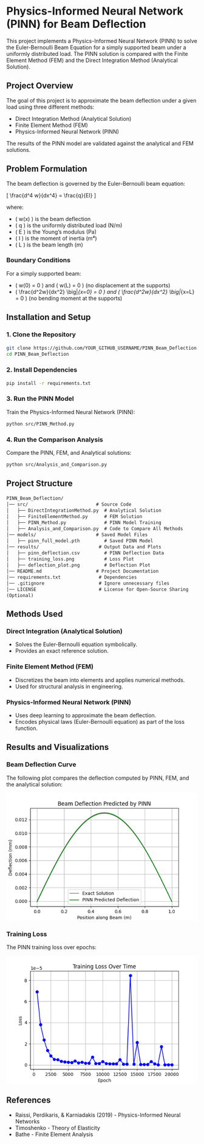 # Physics-Informed Neural Network (PINN) for Beam Deflection

This project implements a Physics-Informed Neural Network (PINN) to solve the Euler-Bernoulli Beam Equation for a simply supported beam under a uniformly distributed load. The PINN solution is compared with the Finite Element Method (FEM) and the Direct Integration Method (Analytical Solution).

## Project Overview

The goal of this project is to approximate the beam deflection under a given load using three different methods:

- Direct Integration Method (Analytical Solution)
- Finite Element Method (FEM)
- Physics-Informed Neural Network (PINN)

The results of the PINN model are validated against the analytical and FEM solutions.

## Problem Formulation

The beam deflection is governed by the Euler-Bernoulli beam equation:

\[
\frac{d^4 w}{dx^4} = \frac{q}{EI}
\]

where:
- \( w(x) \) is the beam deflection
- \( q \) is the uniformly distributed load (N/m)
- \( E \) is the Young’s modulus (Pa)
- \( I \) is the moment of inertia (m⁴)
- \( L \) is the beam length (m)

### Boundary Conditions
For a simply supported beam:
- \( w(0) = 0 \) and \( w(L) = 0 \) (no displacement at the supports)
- \( \frac{d^2w}{dx^2} \big|_{x=0} = 0 \) and \( \frac{d^2w}{dx^2} \big|_{x=L} = 0 \) (no bending moment at the supports)

## Installation and Setup

### 1. Clone the Repository
```sh
git clone https://github.com/YOUR_GITHUB_USERNAME/PINN_Beam_Deflection.git
cd PINN_Beam_Deflection
```

### 2. Install Dependencies
```sh
pip install -r requirements.txt
```

### 3. Run the PINN Model
Train the Physics-Informed Neural Network (PINN):
```sh
python src/PINN_Method.py
```

### 4. Run the Comparison Analysis
Compare the PINN, FEM, and Analytical solutions:
```sh
python src/Analysis_and_Comparison.py
```

## Project Structure

```
PINN_Beam_Deflection/
│── src/                         # Source Code
│   ├── DirectIntegrationMethod.py  # Analytical Solution
│   ├── FiniteElementMethod.py      # FEM Solution
│   ├── PINN_Method.py              # PINN Model Training
│   ├── Analysis_and_Comparison.py  # Code to Compare All Methods
│── models/                      # Saved Model Files
│   ├── pinn_full_model.pth         # Saved PINN Model
│── results/                      # Output Data and Plots
│   ├── pinn_deflection.csv         # PINN Deflection Data
│   ├── training_loss.png           # Loss Plot
│   ├── deflection_plot.png         # Deflection Plot
│── README.md                    # Project Documentation
│── requirements.txt              # Dependencies
│── .gitignore                    # Ignore unnecessary files
│── LICENSE                       # License for Open-Source Sharing (Optional)
```

## Methods Used

### Direct Integration (Analytical Solution)
- Solves the Euler-Bernoulli equation symbolically.
- Provides an exact reference solution.

### Finite Element Method (FEM)
- Discretizes the beam into elements and applies numerical methods.
- Used for structural analysis in engineering.

### Physics-Informed Neural Network (PINN)
- Uses deep learning to approximate the beam deflection.
- Encodes physical laws (Euler-Bernoulli equation) as part of the loss function.

## Results and Visualizations

### Beam Deflection Curve
The following plot compares the deflection computed by PINN, FEM, and the analytical solution:

![Deflection Curve](results/deflection_plot.png)

### Training Loss
The PINN training loss over epochs:

![Training Loss](results/training_loss.png)

## References
- Raissi, Perdikaris, & Karniadakis (2019) - Physics-Informed Neural Networks
- Timoshenko - Theory of Elasticity
- Bathe - Finite Element Analysis
